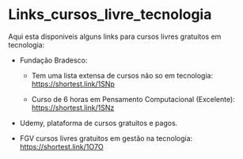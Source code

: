 # Links_cursos_livre_tecnologia

Aqui esta disponiveis alguns links para cursos livres gratuitos em tecnologia:

- Fundação Bradesco:
  - Tem uma lista extensa de cursos não so em tecnologia:
  https://shortest.link/1SNp

  - Curso de 6 horas em Pensamento Computacional (Excelente): 
  https://shortest.link/1SNz
  
 - Udemy, plataforma de cursos gratuitos e pagos. 

- FGV cursos livres gratuitos em gestão na tecnologia:
  https://shortest.link/1O7O
 
 
